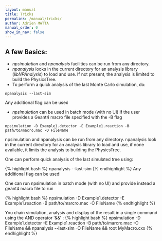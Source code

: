 ```yaml
---
layout: manual 
title: Tricks
permalink: /manual/tricks/
author: Adrien MATTA
manual_order: 0
show_in_nav: false
---
```

## A few Basics: 

- _npsimulation_ and _npanalysis_ facilities can be run from any directory.
- _npanalysis_ looks in the current directory for an analysis library
  (_libNPAnalysis_) to load and use. If not present, the analysis is limited
  to build the PhysicsTree.
- To perform a quick analysis of the last Monte Carlo simulation, do:

```
npanalysis --last-sim
```

Any additional flag can be used

- _npsimulation_ can be used in batch mode (with no UI) if the user provides
a Geant4 macro file specified with the -B flag

```
npsimulation -D Example1.detector -E Example1.reaction -B path/to/macro.mac -O FileName
```

npsimulation and npanalysis can be run from any directory. npanalysis look in the current directory for an analysis library to load and use, if none available, it limits the analysis to building the PhysicsTree.

One can perform quick analysis of the last simulated tree using:

{% highlight bash %}
npanalysis --last-sim 
{% endhighlight %}
Any additional flag can be used

One can run npsimulation in batch mode (with no UI) and provide instead a geant4 macro file to run

{% highlight bash %}
npsimulation -D Example1.detector -E Example1.reaction -B path/to/marcro.mac -O FileName
{% endhighlight %}

You chain simulation, analysis and display of the result in a single command using the AND operator '&&' :
{% highlight bash %}
npsimulation -D Example1.detector -E Example1.reaction -B path/to/marcro.mac -O FileName && npanalysis --last-sim -O FileName && root MyMacro.cxx
{% endhighlight %}



